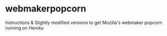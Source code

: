 # webmakerpopcorn
Instructions &amp; Slightly modified versions to get Mozilla's webmaker popcorn running on Heroku
